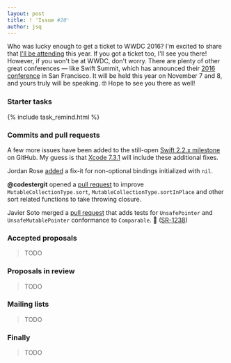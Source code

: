 ```yaml
---
layout: post
title: ! 'Issue #20'
author: jsq
---
```


Who was lucky enough to get a ticket to WWDC 2016? I'm excited to share that [I'll be attending](https://twitter.com/jesse_squires/status/723708439487107073) this year. If you got a ticket too, I'll see you there! However, if you won't be at WWDC, don't worry. There are plenty of other great conferences &mdash; like Swift Summit, which has announced their [2016 conference](https://www.swiftsummit.com) in San Francisco. It will be held this year on November 7 and 8, and yours truly will be speaking. 🤓 Hope to see you there as well!

<!--excerpt-->

### Starter tasks

{% include task_remind.html %}

### Commits and pull requests

A few more issues have been added to the still-open [Swift 2.2.x milestone](https://github.com/apple/swift/pulls?utf8=✓&q=milestone%3A%22Swift+2.2.x%22+) on GitHub. My guess is that [Xcode 7.3.1](http://adcdownload.apple.com/Developer_Tools/Xcode_7.3.1/Xcode_7.3.1_GM_Seed_Release_Notes.pdf) will include these additional fixes.

Jordan Rose [added](https://github.com/apple/swift/pull/2255) a fix-it for non-optional bindings initialized with `nil`.

**@codestergit** opened a [pull request](https://github.com/apple/swift/pull/1527) to improve `MutableCollectionType.sort`, `MutableCollectionType.sortInPlace` and other sort related functions to take throwing closure.

Javier Soto merged a [pull request](https://github.com/apple/swift/pull/2269) that adds tests for `UnsafePointer` and `UnsafeMutablePointer` conformance to `Comparable`. 👏 ([SR-1238](https://bugs.swift.org/browse/SR-1238))

### Accepted proposals

> TODO

### Proposals in review

> TODO

### Mailing lists

> TODO

### Finally

> TODO
